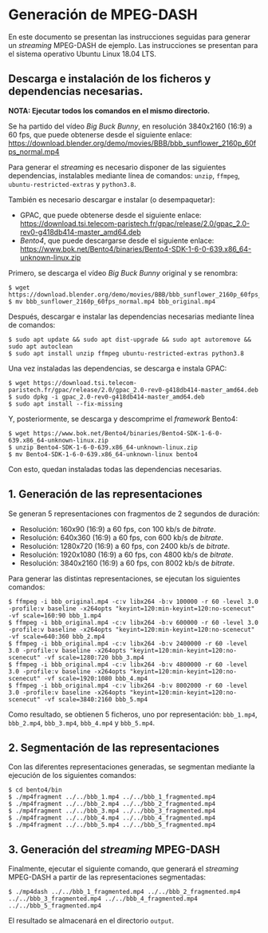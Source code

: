 # Generación de MPEG-DASH

En este documento se presentan las instrucciones seguidas para generar un _streaming_ MPEG-DASH de ejemplo. Las instrucciones se presentan para el sistema operativo
Ubuntu Linux 18.04 LTS.

## Descarga e instalación de los ficheros y dependencias necesarias.

**NOTA: Ejecutar todos los comandos en el mismo directorio.**

Se ha partido del vídeo _Big Buck Bunny_, en resolución 3840x2160 (16:9) a 60 fps, que puede obtenerse desde el siguiente enlace: https://download.blender.org/demo/movies/BBB/bbb_sunflower_2160p_60fps_normal.mp4

Para generar el _streaming_ es necesario disponer de las siguientes dependencias, instalables mediante línea de comandos: `unzip`, `ffmpeg`, `ubuntu-restricted-extras` y `python3.8`.

También es necesario descargar e instalar (o desempaquetar):

- GPAC, que puede obtenerse desde el siguiente enlace: https://download.tsi.telecom-paristech.fr/gpac/release/2.0/gpac_2.0-rev0-g418db414-master_amd64.deb
- _Bento4_, que puede descargarse desde el siguiente enlace: https://www.bok.net/Bento4/binaries/Bento4-SDK-1-6-0-639.x86_64-unknown-linux.zip

Primero, se descarga el vídeo _Big Buck Bunny_ original y se renombra:

```
$ wget https://download.blender.org/demo/movies/BBB/bbb_sunflower_2160p_60fps_normal.mp4
$ mv bbb_sunflower_2160p_60fps_normal.mp4 bbb_original.mp4
```

Después, descargar e instalar las dependencias necesarias mediante línea de comandos:

```
$ sudo apt update && sudo apt dist-upgrade && sudo apt autoremove && sudo apt autoclean
$ sudo apt install unzip ffmpeg ubuntu-restricted-extras python3.8
```

Una vez instaladas las dependencias, se descarga e instala GPAC:

```
$ wget https://download.tsi.telecom-paristech.fr/gpac/release/2.0/gpac_2.0-rev0-g418db414-master_amd64.deb
$ sudo dpkg -i gpac_2.0-rev0-g418db414-master_amd64.deb
$ sudo apt install --fix-missing
```

Y, posteriormente, se descarga y descomprime el _framework_ Bento4:

```
$ wget https://www.bok.net/Bento4/binaries/Bento4-SDK-1-6-0-639.x86_64-unknown-linux.zip
$ unzip Bento4-SDK-1-6-0-639.x86_64-unknown-linux.zip
$ mv Bento4-SDK-1-6-0-639.x86_64-unknown-linux bento4
```

Con esto, quedan instaladas todas las dependencias necesarias.

## 1. Generación de las representaciones

Se generan 5 representaciones con fragmentos de 2 segundos de duración:

- Resolución: 160x90 (16:9) a 60 fps, con 100 kb/s de _bitrate_.
- Resolución: 640x360 (16:9) a 60 fps, con 600 kb/s de _bitrate_.
- Resolución: 1280x720 (16:9) a 60 fps, con 2400 kb/s de _bitrate_.
- Resolución: 1920x1080 (16:9) a 60 fps, con 4800 kb/s de _bitrate_.
- Resolución: 3840x2160 (16:9) a 60 fps, con 8002 kb/s de _bitrate_.

Para generar las distintas representaciones, se ejecutan los siguientes comandos:

```
$ ffmpeg -i bbb_original.mp4 -c:v libx264 -b:v 100000 -r 60 -level 3.0 -profile:v baseline -x264opts "keyint=120:min-keyint=120:no-scenecut" -vf scale=160:90 bbb_1.mp4
$ ffmpeg -i bbb_original.mp4 -c:v libx264 -b:v 600000 -r 60 -level 3.0 -profile:v baseline -x264opts "keyint=120:min-keyint=120:no-scenecut" -vf scale=640:360 bbb_2.mp4
$ ffmpeg -i bbb_original.mp4 -c:v libx264 -b:v 2400000 -r 60 -level 3.0 -profile:v baseline -x264opts "keyint=120:min-keyint=120:no-scenecut" -vf scale=1280:720 bbb_3.mp4
$ ffmpeg -i bbb_original.mp4 -c:v libx264 -b:v 4800000 -r 60 -level 3.0 -profile:v baseline -x264opts "keyint=120:min-keyint=120:no-scenecut" -vf scale=1920:1080 bbb_4.mp4
$ ffmpeg -i bbb_original.mp4 -c:v libx264 -b:v 8002000 -r 60 -level 3.0 -profile:v baseline -x264opts "keyint=120:min-keyint=120:no-scenecut" -vf scale=3840:2160 bbb_5.mp4
```

Como resultado, se obtienen 5 ficheros, uno por representación: `bbb_1.mp4`, `bbb_2.mp4`, `bbb_3.mp4`, `bbb_4.mp4` y `bbb_5.mp4`.

## 2. Segmentación de las representaciones

Con las diferentes representaciones generadas, se segmentan mediante la ejecución de los siguientes comandos:

```
$ cd bento4/bin
$ ./mp4fragment ../../bbb_1.mp4 ../../bbb_1_fragmented.mp4
$ ./mp4fragment ../../bbb_2.mp4 ../../bbb_2_fragmented.mp4
$ ./mp4fragment ../../bbb_3.mp4 ../../bbb_3_fragmented.mp4
$ ./mp4fragment ../../bbb_4.mp4 ../../bbb_4_fragmented.mp4
$ ./mp4fragment ../../bbb_5.mp4 ../../bbb_5_fragmented.mp4
```

## 3. Generación del _streaming_ MPEG-DASH

Finalmente, ejecutar el siguiente comando, que generará el _streaming_ MPEG-DASH a partir de las representaciones segmentadas:

```
$ ./mp4dash ../../bbb_1_fragmented.mp4 ../../bbb_2_fragmented.mp4 ../../bbb_3_fragmented.mp4 ../../bbb_4_fragmented.mp4 ../../bbb_5_fragmented.mp4
```

El resultado se almacenará en el directorio `output`.
